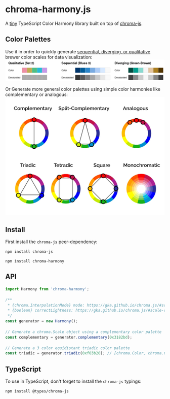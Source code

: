 # chroma-harmony.js
A [tiny](https://bundlephobia.com/package/chroma-harmony) TypeScript Color Harmony library built on top of [chroma-js](https://www.npmjs.com/package/chroma-js).

## Color Palettes
Use it in order to quickly generate [sequential, diverging, or qualitative](https://colorbrewer2.org) brewer color scales for data visualization:
![A table of 7 Color Harmonies](https://raw.githubusercontent.com/beilinson/chroma-harmony.js/main/assets/brewer.png)


Or Generate more general color palettes using simple color harmonies like complementary or analogous:
![A table of 7 Color Harmonies](https://raw.githubusercontent.com/beilinson/chroma-harmony.js/main/assets/seven-color-harmonies.jpg)

## Install
First install the `chroma-js` peer-dependency:
```
npm install chroma-js
```
```
npm install chroma-harmony
```

## API
```ts
import Harmony from 'chroma-harmony';

/**
 * {chroma.InterpolationMode} mode: https://gka.github.io/chroma.js/#scale-mode
 * {boolean} correctLightness: https://gka.github.io/chroma.js/#scale-correctlightness
 */
const generator = new Harmony();

// Generate a chroma.Scale object using a complementary color palette
const complementary = generator.complementary(0x3182bd);

// Generate a 3 color equidistant triadic color palette
const triadic = generator.triadic(0xf03b20); // [chroma.Color, chroma.Color, chroma.Color]
```

## TypeScript
To use in TypeScript, don't forget to install the `chroma-js` typings:
```
npm install @types/chroma-js
```